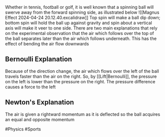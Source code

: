 Whether in tennis, football or golf, it is well known that a spinning ball will swerve away from the forward spinning side, as illustrated below
![[Magnus Effect 2024-04-24 20.12.40.excalidraw]]
Top spin will make a ball dip down; bottom spin will hold the ball up against gravity and spin about a vertical axis will make it veer to one side. There are two main explanations that rely on the experimental observation that the air which follows over the top of the ball separates later than the air which follows underneath. This has the effect of bending the air flow downwards
## Bernoulli Explanation
Because of the direction change, the air which flows over the left of the ball travels faster than the air on the right. So, by [[Lift|Bernoulli]], the pressure on the left is lower than the pressure on the right. The pressure difference causes a force to the left
## Newton's Explanation
The air is given a rightward momentum as it is deflected so the ball acquires an equal and opposite momentum

#Physics #Sports 